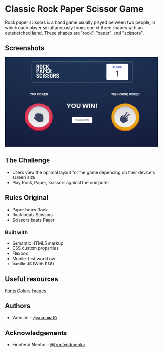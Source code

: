 
# Classic Rock Paper Scissor Game

Rock paper scissors is a hand game usually played between two people, in which each player simultaneously forms one of three shapes with an outstretched hand. These shapes are "rock", "paper", and "scissors". 

## Screenshots

![App Screenshot](https://github.com/sumana10/rock-paper-scissor/blob/master/assets/screencapture-sumana10-github-io-rock-paper-scissor-2021-09-29-23_59_25.png)



## The Challenge

- Users view the optimal layout for the game depending on their device's screen size
- Play Rock, Paper, Scissors against the computer

## Rules Original

- Paper beats Rock
- Rock beats Scissors
- Scissors beats Paper
### Built with

- Semantic HTML5 markup
- CSS custom properties
- Flexbox
- Mobile-first workflow
- Vanilla JS (With ES6)
## Useful resources

[Fonts](https://fonts.google.com/specimen/Barlow+Semi+Condensed)
[Colors](https://github.com/sumana10/rock-paper-scissor/tree/master/css)
[Images](https://github.com/sumana10/rock-paper-scissor/tree/master/assets)



  
## Authors

- Website - [@sumana10](https://sumana10.github.io/rock-paper-scissor/)

  
## Acknowledgements

 - Frontend Mentor - [@frontendmentor](https://www.frontendmentor.io/challenges/rock-paper-scissors-game-pTgwgvgH)
 

